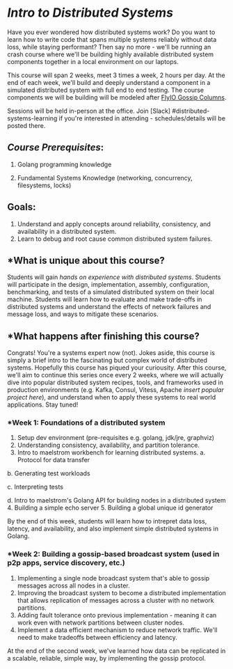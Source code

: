 # *Intro to Distributed Systems*

Have you ever wondered how distributed systems work? Do you want to learn how to write code that spans multiple systems reliably without data loss, while staying performant? Then say no more - we'll be running an crash course where we'll be building highly available distributed system components together in a local environment on our laptops.

This course will span 2 weeks, meet 3 times a week, 2 hours per day. At the end of each week, we'll build and deeply understand a component in a simulated distributed system with full end to end testing. The course components we will be building will be modeled after [FlyIO Gossip Columns](https://fly.io/dist-sys/). 

Sessions will be held in-person at the office. Join [Slack] #distributed-systems-learning if you're interested
in attending - schedules/details will be posted there.

## *Course Prerequisites*:
1. Golang programming knowledge

2. Fundamental Systems Knowledge (networking, concurrency, filesystems, locks)


## Goals:
1. Understand and apply concepts around reliability, consistency, and availability in a distributed system.
2. Learn to debug and root cause common distributed system failures.


## *What is unique about this course?
Students will gain *hands on experience with distributed systems*. Students will participate in the design,
implementation, assembly, configuration, benchmarking, and tests of a simulated distributed system
on their local machine. Students will learn how to evaluate and make trade-offs in distributed systems
and understand the effects of network failures and message loss, and ways to mitigate these scenarios.

## *What happens after finishing this course?
Congrats! You're a systems expert now (not). Jokes aside, this course is simply a brief intro to the fascinating
but complex world of distributed systems. Hopefully this course has piqued your curiousity. After this
course, we'll aim to continue this series once every 2 weeks, where we will actually dive into popular
distributed system recipes, tools, and frameworks used in production environments (e.g. Kafka, Consul, Vitess, Apache *insert popular project here*), and understand
when to apply these systems to real world applications. Stay tuned!

### *Week 1: Foundations of a distributed system
1. Setup dev environment (pre-requisites e.g. golang, jdk/jre, graphviz)
2. Understanding consistency, availability, and partition tolerance.
3. Intro to maelstrom workbench for learning distributed systems.
  a. Protocol for data transfer

  b. Generating test workloads

  c. Interpreting tests

  d. Intro to maelstrom's Golang API for building nodes in a distributed system
4. Building a simple echo server
5. Building a global unique id generator

By the end of this week, students will learn how to intrepret data loss, latency, and availability,
and also implement simple distributed systems in Golang.

### *Week 2: Building a gossip-based broadcast system (used in p2p apps, service discovery, etc.)
1. Implementing a single node broadcast system that's able to gossip messages across all nodes in a cluster.
2. Improving the broadcast system to become a distributed implementation that allows replication of messages across a cluster with no network partitions.
3. Adding fault tolerance onto previous implementation - meaning it can work even with network partitions between cluster nodes.
4. Implement a data efficient mechanism to reduce network traffic. We'll need to make tradeoffs between efficiency and latency.

At the end of the second week,  we've learned how data can be replicated in a scalable, reliable, simple way, by implementing the gossip protocol.
